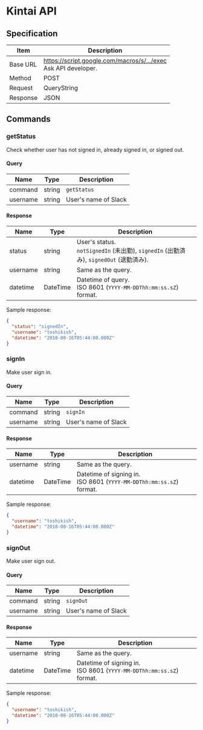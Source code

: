 # Kintai API

## Specification

|Item|Description|
|---|---|
|Base URL|https://script.google.com/macros/s/.../exec <br> Ask API developer.|
|Method|POST|
|Request|QueryString|
|Response|JSON|

## Commands

### getStatus

Check whether user has not signed in, already signed in, or signed out.

#### Query

|Name|Type|Description|
|---|---|---|
|command|string|`getStatus`|
|username|string|User's name of Slack|

#### Response

|Name|Type|Description|
|---|---|---|
|status|string|User's status.<br>`notSignedIn` (未出勤), `signedIn` (出勤済み), `signedOut` (退勤済み).|
|username|string|Same as the query.|
|datetime|DateTime|Datetime of query. <br> ISO 8601 (`YYYY-MM-DDThh:mm:ss.sZ`) format.|

Sample response:
```json
{
  "status": "signedIn",
  "username": "toshikish",
  "datetime": "2018-08-16T05:44:00.000Z"
}
```

### signIn

Make user sign in.

#### Query

|Name|Type|Description|
|---|---|---|
|command|string|`signIn`|
|username|string|User's name of Slack|

#### Response

|Name|Type|Description|
|---|---|---|
|username|string|Same as the query.|
|datetime|DateTime|Datetime of signing in. <br> ISO 8601 (`YYYY-MM-DDThh:mm:ss.sZ`) format.|

Sample response:
```json
{
  "username": "toshikish",
  "datetime": "2018-08-16T05:44:00.000Z"
}
```

### signOut

Make user sign out.

#### Query

|Name|Type|Description|
|---|---|---|
|command|string|`signOut`|
|username|string|User's name of Slack|

#### Response

|Name|Type|Description|
|---|---|---|
|username|string|Same as the query.|
|datetime|DateTime|Datetime of signing in. <br> ISO 8601 (`YYYY-MM-DDThh:mm:ss.sZ`) format.|

Sample response:
```json
{
  "username": "toshikish",
  "datetime": "2018-08-16T05:44:00.000Z"
}
```
